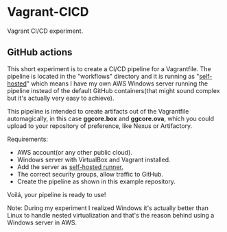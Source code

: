 # Vagrant-CICD
Vagrant CI/CD experiment.

## GitHub actions
This short experiment is to create a CI/CD pipeline for a Vagrantfile. The pipeline is located in the "workflows" directory and it is running as "[self-hosted](https://docs.github.com/en/actions/hosting-your-own-runners/adding-self-hosted-runners)" which means I have my own AWS Windows server running the pipeline instead of the default GitHub containers(that might sound complex but it's actually very easy to achieve). 

This pipeline is intended to create artifacts out of the Vagrantfile automagically, in this case **ggcore.box** and **ggcore.ova**, which you could upload to your repository of preference, like Nexus or Artifactory.

Requirements:
* AWS account(or any other public cloud).
* Windows server with VirtualBox and Vagrant installed.
* Add the server as [self-hosted runner.](https://docs.github.com/en/actions/hosting-your-own-runners/adding-self-hosted-runners)
* The correct security groups, allow traffic to GitHub.
* Create the pipeline as shown in this example repository.

Voilá, your pipeline is ready to use!

Note: During my experiment I realized Windows it's actually better than Linux to handle nested virtualization and that's the reason behind using a Windows server in AWS.
